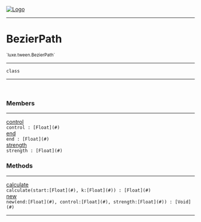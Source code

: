 
[![Logo](../../../images/logo.png)](../../../api/index.html)

---



<h1>BezierPath</h1>
<small>`luxe.tween.BezierPath`</small>



---

`class`

---

&nbsp;
&nbsp;



<h3>Members</h3> <hr/><span class="member apipage">
                <a name="control"><a class="lift" href="#control">control</a></a><div class="clear"></div><code class="signature apipage">control : [Float](#)</code><br/></span>
            <span class="small_desc_flat"></span><span class="member apipage">
                <a name="end"><a class="lift" href="#end">end</a></a><div class="clear"></div><code class="signature apipage">end : [Float](#)</code><br/></span>
            <span class="small_desc_flat"></span><span class="member apipage">
                <a name="strength"><a class="lift" href="#strength">strength</a></a><div class="clear"></div><code class="signature apipage">strength : [Float](#)</code><br/></span>
            <span class="small_desc_flat"></span>





<h3>Methods</h3> <hr/><span class="method apipage">
            <a name="calculate"><a class="lift" href="#calculate">calculate</a></a> <div class="clear"></div><code class="signature apipage">calculate(start:[Float](#)<span></span>, k:[Float](#)<span></span>) : [Float](#)</code><br/><span class="small_desc_flat"></span>
        </span>
    <span class="method apipage">
            <a name="new"><a class="lift" href="#new">new</a></a> <div class="clear"></div><code class="signature apipage">new(end:[Float](#)<span></span>, control:[Float](#)<span></span>, strength:[Float](#)<span></span>) : [Void](#)</code><br/><span class="small_desc_flat"></span>
        </span>
    





---

&nbsp;
&nbsp;
&nbsp;
&nbsp;